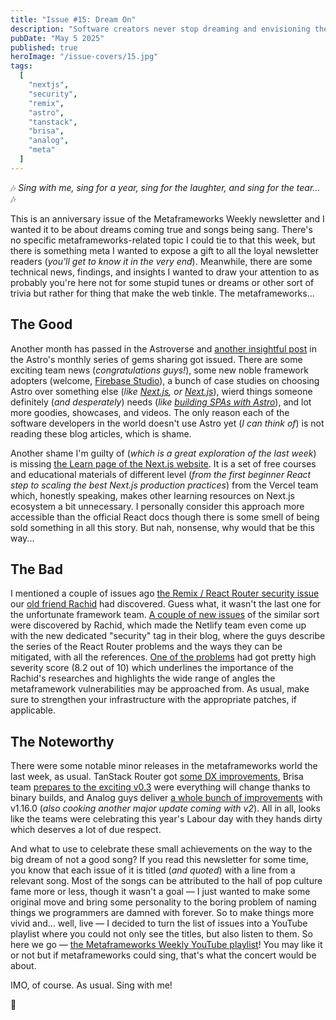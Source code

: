 ```yaml
---
title: "Issue #15: Dream On"
description: "Software creators never stop dreaming and envisioning the shiny future, even when the goal seems to be too far."
pubDate: "May 5 2025"
published: true
heroImage: "/issue-covers/15.jpg"
tags:
  [
    "nextjs",
    "security",
    "remix",
    "astro",
    "tanstack",
    "brisa",
    "analog",
    "meta"
  ]
---
```


🎶 _Sing with me, sing for a year, sing for the laughter, and sing for the tear..._ 🎶

This is an anniversary issue of the Metaframeworks Weekly newsletter and I wanted it to be about dreams coming true and songs being sang. There's no specific metaframeworks-related topic I could tie to that this week, but there is something meta I wanted to expose a gift to all the loyal newsletter readers (_you'll get to know it in the very end_). Meanwhile, there are some technical news, findings, and insights I wanted to draw your attention to as probably you're here not for some stupid tunes or dreams or other sort of trivia but rather for thing that make the web tinkle. The metaframeworks...

## The Good

Another month has passed in the Astroverse and [another insightful post](https://astro.build/blog/whats-new-april-2025/) in the Astro's monthly series of gems sharing got issued. There are some exciting team news (_congratulations guys!_), some new noble framework adopters (welcome, [Firebase Studio](https://firebase.studio)), a bunch of case studies on choosing Astro over something else (_like [Next.js](https://d13z.dev/blog/07-why-kleinanzeigen-picked-astro-over-nextjs/), or [Next.js](https://alan.norbauer.com/articles/astro-vs-nextjs-page-size/)_), wierd things someone definitely (_and desperately_) needs (_like [building SPAs with Astro](https://github.com/universse/astro-tanstack)_), and lot more goodies, showcases, and videos. The only reason each of the software developers in the world doesn't use Astro yet (_I can think of_) is not reading these blog articles, which is shame.

Another shame I'm guilty of (_which is a great exploration of the last week_) is missing [the Learn page of the Next.js website](https://nextjs.org/learn). It is a set of free courses and educational materials of different level (_from the first beginner React step to scaling the best Next.js production practices_) from the Vercel team which, honestly speaking, makes other learning resources on Next.js ecosystem a bit unnecessary. I personally consider this approach more accessible than the official React docs though there is some smell of being sold something in all this story. But nah, nonsense, why would that be this way...

## The Bad

I mentioned a couple of issues ago [the Remix / React Router security issue](https://metaframe.works/archive/13/#:~:text=the%20high%2Dseverity%20vulnerability%20in%20the%20framework) our [old friend Rachid](https://metaframe.works/archive/11/#:~:text=the%20persona%20of%20the%20guy%20who%20spotted%20the%20vulnerability) had discovered. Guess what, it wasn't the last one for the unfortunate framework team. [A couple of new issues](https://www.netlify.com/changelog/security-update-react-router-remix-vulnerabilities/) of the similar sort were discovered by Rachid, which made the Netlify team even come up with the new dedicated "security" tag in their blog, where the guys describe the series of the React Router problems and the ways they can be mitigated, with all the references. [One of the problems](https://github.com/remix-run/react-router/security/advisories/GHSA-cpj6-fhp6-mr6j) had got pretty high severity score (8.2 out of 10) which underlines the importance of the Rachid's researches and highlights the wide range of angles the metaframework vulnerabilities may be approached from. As usual, make sure to strengthen your infrastructure with the appropriate patches, if applicable.

## The Noteworthy

There were some notable minor releases in the metaframeworks world the last week, as usual. TanStack Router got [some DX improvements](https://github.com/TanStack/router/releases/tag/v1.119.0), Brisa team [prepares to the exciting v0.3](https://brisa.build/blog/brisa-0.2.12) were everything will change thanks to binary builds, and Analog guys deliver [a whole bunch of improvements](https://github.com/analogjs/analog/releases/tag/v1.16.0) with v1.16.0 (_also cooking another major update coming with v2_). All in all, looks like the teams were celebrating this year's Labour day with they hands dirty which deserves a lot of due respect.

And what to use to celebrate these small achievements on the way to the big dream of not a good song? If you read this newsletter for some time, you know that each issue of it is titled (_and quoted_) with a line from a relevant song. Most of the songs can be attributed to the hall of pop culture fame more or less, though it wasn't a goal — I just wanted to make some original move and bring some personality to the boring problem of naming things we programmers are damned with forever. So to make things more vivid and... well, live — I decided to turn the list of issues into a YouTube playlist where you could not only see the titles, but also listen to them. So here we go — [the Metaframeworks Weekly YouTube playlist](https://www.youtube.com/playlist?list=PLYRq_7Yox1jDETeL_YgKUc8DXduCV9jA2)! You may like it or not but if metaframeworks could sing, that's what the concert would be about.

IMO, of course. As usual. Sing with me!

👋
